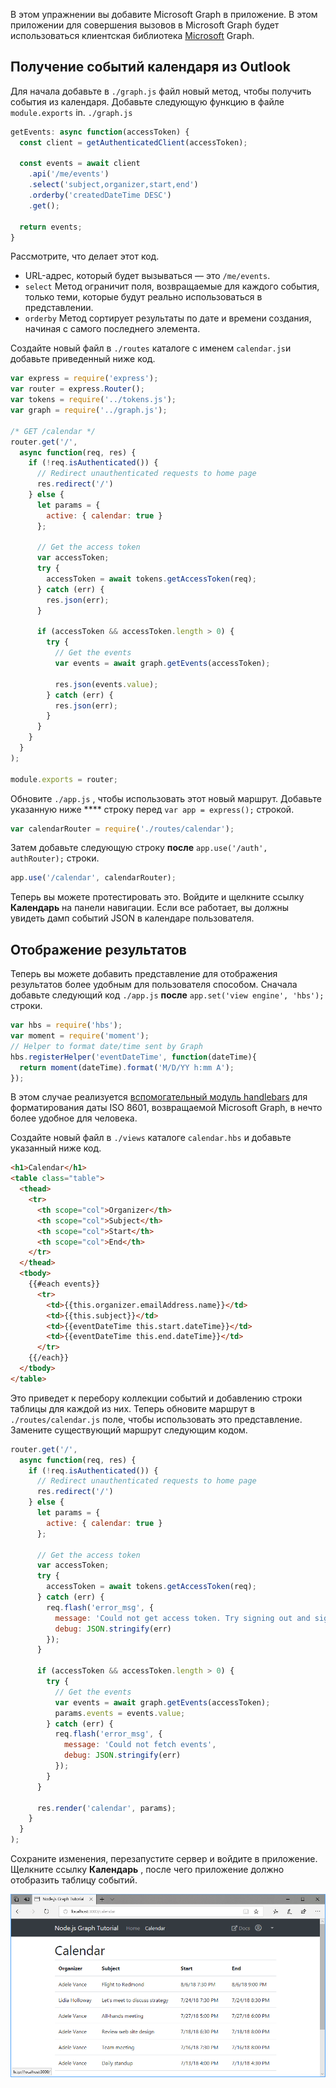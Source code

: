 <!-- markdownlint-disable MD002 MD041 -->

В этом упражнении вы добавите Microsoft Graph в приложение. В этом приложении для совершения вызовов в Microsoft Graph будет использоваться клиентская библиотека [Microsoft](https://github.com/microsoftgraph/msgraph-sdk-javascript) Graph.

## <a name="get-calendar-events-from-outlook"></a>Получение событий календаря из Outlook

Для начала добавьте в `./graph.js` файл новый метод, чтобы получить события из календаря. Добавьте следующую функцию в файле `module.exports` in. `./graph.js`

```js
getEvents: async function(accessToken) {
  const client = getAuthenticatedClient(accessToken);

  const events = await client
    .api('/me/events')
    .select('subject,organizer,start,end')
    .orderby('createdDateTime DESC')
    .get();

  return events;
}
```

Рассмотрите, что делает этот код.

- URL-адрес, который будет вызываться — это `/me/events`.
- `select` Метод ограничит поля, возвращаемые для каждого события, только теми, которые будут реально использоваться в представлении.
- `orderby` Метод сортирует результаты по дате и времени создания, начиная с самого последнего элемента.

Создайте новый файл в `./routes` каталоге с именем `calendar.js`и добавьте приведенный ниже код.

```js
var express = require('express');
var router = express.Router();
var tokens = require('../tokens.js');
var graph = require('../graph.js');

/* GET /calendar */
router.get('/',
  async function(req, res) {
    if (!req.isAuthenticated()) {
      // Redirect unauthenticated requests to home page
      res.redirect('/')
    } else {
      let params = {
        active: { calendar: true }
      };

      // Get the access token
      var accessToken;
      try {
        accessToken = await tokens.getAccessToken(req);
      } catch (err) {
        res.json(err);
      }

      if (accessToken && accessToken.length > 0) {
        try {
          // Get the events
          var events = await graph.getEvents(accessToken);

          res.json(events.value);
        } catch (err) {
          res.json(err);
        }
      }
    }
  }
);

module.exports = router;
```

Обновите `./app.js` , чтобы использовать этот новый маршрут. Добавьте указанную ниже **** строку перед `var app = express();` строкой.

```js
var calendarRouter = require('./routes/calendar');
```

Затем добавьте следующую строку **после** `app.use('/auth', authRouter);` строки.

```js
app.use('/calendar', calendarRouter);
```

Теперь вы можете протестировать это. Войдите и щелкните ссылку **Календарь** на панели навигации. Если все работает, вы должны увидеть дамп событий JSON в календаре пользователя.

## <a name="display-the-results"></a>Отображение результатов

Теперь вы можете добавить представление для отображения результатов более удобным для пользователя способом. Сначала добавьте следующий код `./app.js` **после** `app.set('view engine', 'hbs');` строки.

```js
var hbs = require('hbs');
var moment = require('moment');
// Helper to format date/time sent by Graph
hbs.registerHelper('eventDateTime', function(dateTime){
  return moment(dateTime).format('M/D/YY h:mm A');
});
```

В этом случае реализуется [вспомогательный модуль handlebars](http://handlebarsjs.com/#helpers) для форматирования даты ISO 8601, возвращаемой Microsoft Graph, в нечто более удобное для человека.

Создайте новый файл в `./views` каталоге `calendar.hbs` и добавьте указанный ниже код.

```html
<h1>Calendar</h1>
<table class="table">
  <thead>
    <tr>
      <th scope="col">Organizer</th>
      <th scope="col">Subject</th>
      <th scope="col">Start</th>
      <th scope="col">End</th>
    </tr>
  </thead>
  <tbody>
    {{#each events}}
      <tr>
        <td>{{this.organizer.emailAddress.name}}</td>
        <td>{{this.subject}}</td>
        <td>{{eventDateTime this.start.dateTime}}</td>
        <td>{{eventDateTime this.end.dateTime}}</td>
      </tr>
    {{/each}}
  </tbody>
</table>
```

Это приведет к перебору коллекции событий и добавлению строки таблицы для каждой из них. Теперь обновите маршрут в `./routes/calendar.js` поле, чтобы использовать это представление. Замените существующий маршрут следующим кодом.

```js
router.get('/',
  async function(req, res) {
    if (!req.isAuthenticated()) {
      // Redirect unauthenticated requests to home page
      res.redirect('/')
    } else {
      let params = {
        active: { calendar: true }
      };

      // Get the access token
      var accessToken;
      try {
        accessToken = await tokens.getAccessToken(req);
      } catch (err) {
        req.flash('error_msg', {
          message: 'Could not get access token. Try signing out and signing in again.',
          debug: JSON.stringify(err)
        });
      }

      if (accessToken && accessToken.length > 0) {
        try {
          // Get the events
          var events = await graph.getEvents(accessToken);
          params.events = events.value;
        } catch (err) {
          req.flash('error_msg', {
            message: 'Could not fetch events',
            debug: JSON.stringify(err)
          });
        }
      }

      res.render('calendar', params);
    }
  }
);
```

Сохраните изменения, перезапустите сервер и войдите в приложение. Щелкните ссылку **Календарь** , после чего приложение должно отобразить таблицу событий.

![Снимок экрана С таблицей событий](./images/add-msgraph-01.png)